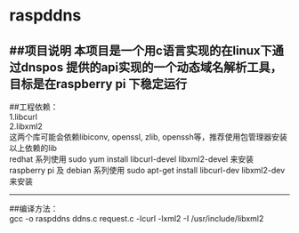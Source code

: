 # raspddns


##项目说明
本项目是一个用c语言实现的在linux下通过dnspos 提供的api实现的一个动态域名解析工具，目标是在raspberry pi 下稳定运行
----
##工程依赖：  
1.libcurl  
2.libxml2  
这两个库可能会依赖libiconv, openssl, zlib, openssh等，推荐使用包管理器安装以上依赖的lib  
redhat 系列使用 sudo yum install libcurl-devel libxml2-devel 来安装  
raspberry pi 及 debian 系列使用 sudo apt-get install libcurl-dev libxml2-dev 来安装  

----
##编译方法：  
  gcc -o raspddns ddns.c request.c -lcurl -lxml2 -I /usr/include/libxml2  
